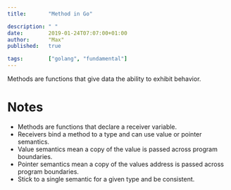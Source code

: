 ```yaml
---
title:       "Method in Go"

description: " "
date:        2019-01-24T07:07:00+01:00
author:      "Max"
published:   true

tags:        ["golang", "fundamental"]
---
```


Methods are functions that give data the ability to exhibit behavior.

# Notes

- Methods are functions that declare a receiver variable.
- Receivers bind a method to a type and can use value or pointer semantics.
- Value semantics mean a copy of the value is passed across program boundaries.
- Pointer semantics mean a copy of the values address is passed across program boundaries.
- Stick to a single semantic for a given type and be consistent.
